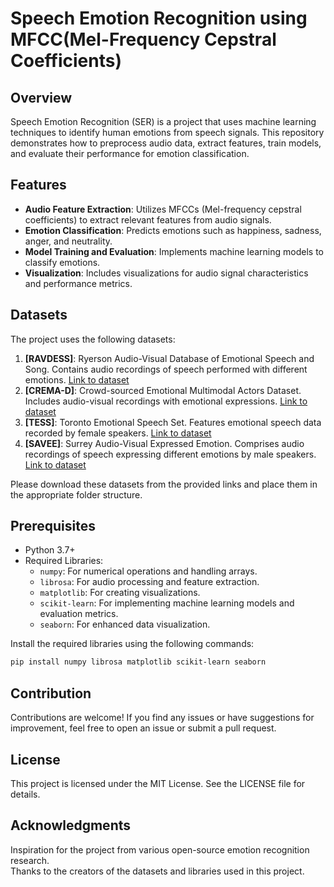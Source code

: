 # Speech Emotion Recognition using MFCC(Mel-Frequency Cepstral Coefficients)

## Overview
Speech Emotion Recognition (SER) is a project that uses machine learning techniques to identify human emotions from speech signals. This repository demonstrates how to preprocess audio data, extract features, train models, and evaluate their performance for emotion classification.

## Features
- **Audio Feature Extraction**: Utilizes MFCCs (Mel-frequency cepstral coefficients) to extract relevant features from audio signals.
- **Emotion Classification**: Predicts emotions such as happiness, sadness, anger, and neutrality.
- **Model Training and Evaluation**: Implements machine learning models to classify emotions.
- **Visualization**: Includes visualizations for audio signal characteristics and performance metrics.

## Datasets
The project uses the following datasets:

1. **[RAVDESS]**: Ryerson Audio-Visual Database of Emotional Speech and Song. Contains audio recordings of speech performed with different emotions. [Link to dataset](https://www.kaggle.com/datasets/uwrfkaggler/ravdess-emotional-speech-audio)
2. **[CREMA-D]**: Crowd-sourced Emotional Multimodal Actors Dataset. Includes audio-visual recordings with emotional expressions. [Link to dataset](https://www.kaggle.com/datasets/ejlok1/cremad)
3. **[TESS]**: Toronto Emotional Speech Set. Features emotional speech data recorded by female speakers. [Link to dataset](https://www.kaggle.com/datasets/ejlok1/toronto-emotional-speech-set-tess)
4. **[SAVEE]**: Surrey Audio-Visual Expressed Emotion. Comprises audio recordings of speech expressing different emotions by male speakers. [Link to dataset](https://www.kaggle.com/datasets/ejlok1/surrey-audiovisual-expressed-emotion-savee)

Please download these datasets from the provided links and place them in the appropriate folder structure.

## Prerequisites

- Python 3.7+
- Required Libraries:
  - `numpy`: For numerical operations and handling arrays.
  - `librosa`: For audio processing and feature extraction.
  - `matplotlib`: For creating visualizations.
  - `scikit-learn`: For implementing machine learning models and evaluation metrics.
  - `seaborn`: For enhanced data visualization.

Install the required libraries using the following commands:

```bash
pip install numpy librosa matplotlib scikit-learn seaborn
```

## Contribution
Contributions are welcome! If you find any issues or have suggestions for improvement, feel free to open an issue or submit a pull request.

## License
This project is licensed under the MIT License. See the LICENSE file for details.

## Acknowledgments
Inspiration for the project from various open-source emotion recognition research.  
Thanks to the creators of the datasets and libraries used in this project.



